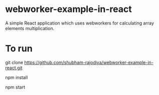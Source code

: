# webworker-example-in-react

A simple React application which uses webworkers for calculating array elements multiplication.

# To run

git clone https://github.com/shubham-rajodiya/webworker-example-in-react.git

npm install

npm start
